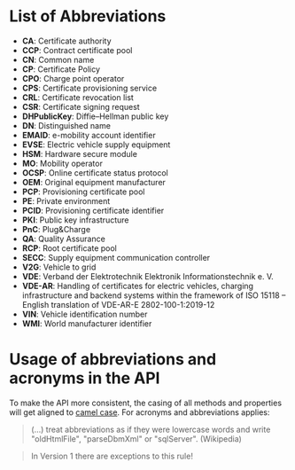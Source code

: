 # List of Abbreviations

 * __CA__: Certificate authority
 * __CCP__: Contract certificate pool
 * __CN__: Common name
 * __CP__: Certificate Policy
 * __CPO__: Charge point operator
 * __CPS__: Certificate provisioning service
 * __CRL__: Certificate revocation list
 * __CSR__: Certificate signing request
 * __DHPublicKey__: Diffie–Hellman public key
 * __DN__: Distinguished name
 * __EMAID__: e-mobility account identifier
 * __EVSE__: Electric vehicle supply equipment
 * __HSM__: Hardware secure module
 * __MO__: Mobility operator
 * __OCSP__: Online certificate status protocol
 * __OEM__: Original equipment manufacturer
 * __PCP__: Provisioning certificate pool
 * __PE__: Private environment
 * __PCID__: Provisioning certificate identifier
 * __PKI__: Public key infrastructure
 * __PnC__: Plug&Charge
 * __QA__: Quality Assurance
 * __RCP__: Root certificate pool
 * __SECC__: Supply equipment communication controller
 * __V2G__: Vehicle to grid
 * __VDE__: Verband der Elektrotechnik Elektronik Informationstechnik e. V.
 * __VDE-AR__: Handling of certificates for electric vehicles, charging infrastructure and backend systems within the framework of ISO 15118 – English translation of VDE-AR-E 2802-100-1:2019-12
 * __VIN__: Vehicle identification number
 * __WMI__: World manufacturer identifier


# Usage of abbreviations and acronyms in the API

To make the API more consistent, the casing of all methods and properties will get aligned to [camel case](https://en.wikipedia.org/wiki/Camel_case#Programming_and_coding). For acronyms and abbreviations applies:

> (…) treat abbreviations as if they were lowercase words and write "oldHtmlFile", "parseDbmXml" or "sqlServer". (Wikipedia)

<!-- theme: warning -->

> In Version 1 there are exceptions to this rule!
